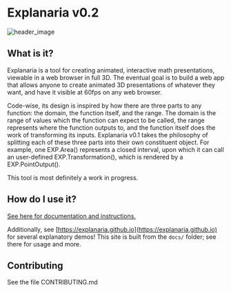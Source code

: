 # Explanaria v0.2

![header_image](https://user-images.githubusercontent.com/1816168/36337723-37afc1bc-136b-11e8-81cb-4ce907384ad7.png)

## What is it?

Explanaria is a tool for creating animated, interactive math presentations, viewable in a web browser in full 3D. The eventual goal is to build a web app that allows anyone to create animated 3D presentations of whatever they want, and have it visible at 60fps on any web browser.

Code-wise, its design is inspired by how there are three parts to any function: the domain, the function itself, and the range. The domain is the range of values which the function can expect to be called, the range represents where the function outputs to, and the function itself does the work of transforming its inputs. Explanaria v0.1 takes the philosophy of splitting each of these three parts into their own constituent object. For example, one EXP.Area() represents a closed interval, upon which it can call an user-defined EXP.Transformation(), which is rendered by a EXP.PointOutput(). 

This tool is most definitely a work in progress.

## How do I use it?

[See here for documentation and instructions.](./DOCUMENTATION_AND_PHILOSOPHY.md)

Additionally, see [https://explanaria.github.io](https://explanaria.github.io) for several explanatory demos! This site is built from the `docs/` folder; see there for usage and more.

## Contributing

See the file CONTRIBUTING.md
